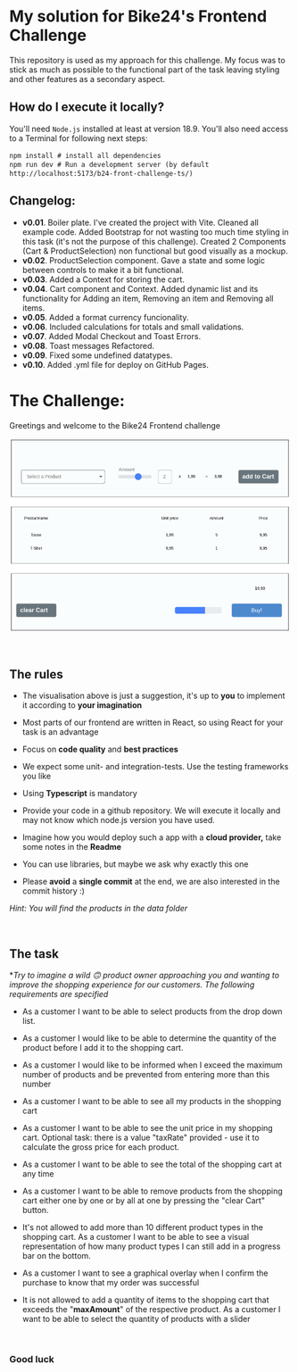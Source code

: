 # My solution for Bike24's Frontend Challenge
This repository is used as my approach for this challenge. My focus was to stick as much as possible to the functional part of the task leaving styling and other features as a secondary aspect.


## How do I execute it locally?

You'll need `Node.js` installed at least at version 18.9. You'll also need access to a Terminal for following next steps:

```
npm install # install all dependencies
npm run dev # Run a development server (by default http://localhost:5173/b24-front-challenge-ts/)
```


## Changelog:

- **v0.01**. Boiler plate. I've created the project with Vite. Cleaned all example code. Added Bootstrap for not wasting too much time styling in this task (it's not the purpose of this challenge). Created 2 Components (Cart & ProductSelection) non functional but good visually as a mockup.
- **v0.02**. ProductSelection component. Gave a state and some logic between controls to make it a bit functional. 
- **v0.03**. Added a Context for storing the cart.
- **v0.04**. Cart component and Context. Added dynamic list and its functionality for Adding an item, Removing an item and Removing all items.
- **v0.05**. Added a format currency funcionality.
- **v0.06**. Included calculations for totals and small validations.
- **v0.07**. Added Modal Checkout and Toast Errors.
- **v0.08**. Toast messages Refactored.
- **v0.09**. Fixed some undefined datatypes.
- **v0.10**. Added .yml file for deploy on GitHub Pages.


# The Challenge:
Greetings and welcome to the Bike24 Frontend challenge

![UI example](https://github.com/Bike24/FrontendCodingChallenge/blob/main/assets/ui_example.png?raw=true)

&nbsp;
&nbsp;

## The rules
-   The visualisation above is just a suggestion, it's up to **you** to implement it according to **your imagination**

-   Most parts of our frontend are written in React, so using React for your task is an advantage 

-   Focus on **code quality** and **best practices**

-   We expect some unit- and integration-tests. Use the testing frameworks you like

-   Using **Typescript** is mandatory

-   Provide your code in a github repository. We will execute it locally and may not know which node.js version you have used.

-   Imagine how you would deploy such a app with a **cloud provider,** take some notes in the **Readme**

-   You can use libraries, but maybe we ask why exactly this one

-   Please **avoid** a **single commit** at the end, we are also interested in the commit history :)

_Hint: You will find the products in the data folder_ 

&nbsp;
&nbsp;


## The task

**Try to imagine a wild :upside_down_face: product owner approaching you and wanting to improve the shopping experience for our customers. The following requirements are specified*

-   As a customer I want to be able to select products from the drop down list.

-   As a customer I would like to be able to determine the quantity of the product before I add it to the shopping cart.

-   As a customer I would like to be informed when I exceed the maximum number of products and be prevented from entering more than this number

-   As a customer I want to be able to see all my products in the shopping cart

-   As a customer I want to be able to see the unit price in my shopping cart. Optional task: there is a value "taxRate" provided - use it to calculate the gross price for each product.

-   As a customer I want to be able to see the total of the shopping cart at any time

-   As a customer I want to be able to remove products from the shopping cart either one by one or by all at one by pressing the "clear Cart" button.

-   It's not allowed to add more than 10 different product types in the shopping cart. As a customer I want to be able to see a visual representation of how many product types I can still add in a progress bar on the bottom.

-   As a customer I want to see a graphical overlay when I confirm the purchase to know that my order was successful

-   It is not allowed to add a quantity of items to the shopping cart that exceeds the "**maxAmount**" of the respective product. As a customer I want to be able to select the quantity of products with a slider
 
 
&nbsp;
&nbsp;
&nbsp;


### Good luck

